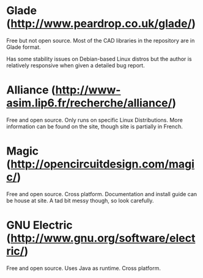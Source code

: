 # Glade (http://www.peardrop.co.uk/glade/) #
Free but not open source. Most of the CAD libraries in the repository are in Glade format.

Has some stability issues on Debian-based Linux distros but the author is relatively responsive when given a detailed bug report.

# Alliance (http://www-asim.lip6.fr/recherche/alliance/) #
Free and open source. Only runs on specific Linux Distributions. More information can be found on the site, though site is partially in French.

# Magic (http://opencircuitdesign.com/magic/) #
Free and open source. Cross platform. Documentation and install guide can be house at site. A tad bit messy though, so look carefully.

# GNU Electric (http://www.gnu.org/software/electric/) #
Free and open source. Uses Java as runtime. Cross platform.